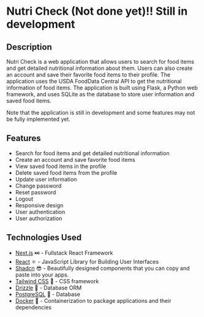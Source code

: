 # Nutri Check (Not done yet)!! Still in development

## Description

Nutri Check is a web application that allows users to search for food items and get detailed nutritional information about them. Users can also create an account and save their favorite food items to their profile. The application uses the USDA FoodData Central API to get the nutritional information of food items. The application is built using Flask, a Python web framework, and uses SQLite as the database to store user information and saved food items.

Note that the application is still in development and some features may not be fully implemented yet.

## Features

- Search for food items and get detailed nutritional information
- Create an account and save favorite food items
- View saved food items in the profile
- Delete saved food items from the profile
- Update user information
- Change password
- Reset password
- Logout
- Responsive design
- User authentication
- User authorization

## Technologies Used

- [Next.js](https://nextjs.org/) ⏭️ - Fullstack React Framework
- [React](https://reactjs.org/) ⚛️ - JavaScript Library for Building User Interfaces
- [Shadcn](https://ui.shadcn.com/) 😎 - Beautifully designed components that you can copy and paste into your apps.
- [Tailwind CSS](https://tailwindcss.com/) 💅 - CSS framework
- [Drizzle](https://orm.drizzle.team/) 📀 - Database ORM
- [PostgreSQL](https://www.postgresql.org/) 🐘 - Database
- [Docker](https://www.docker.com/) 🐳 - Containerization to package applications and their dependencies
